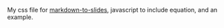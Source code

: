 My css file for [markdown-to-slides](https://github.com/partageit/markdown-to-slides), javascript to include equation, and an example.
